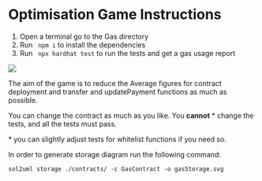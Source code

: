 # Optimisation Game Instructions

1. Open a terminal go to the Gas directory
2. Run ` npm i` to install the dependencies
3. Run ` npx hardhat test` to run the tests and get a gas usage report

![](https://imgur.com/a/GWj9Fqb)

The aim of the game is to reduce the Average figures for contract deployment and transfer and updatePayment functions as much as possible.

You can change the contract as much as you like.
You **cannot** \* change the tests, and all the tests must pass.

\* you can slightly adjust tests for whitelist functions if you need so.

In order to generate storage diagram run the following command:

`sol2uml storage ./contracts/ -c GasContract -o gasStorage.svg`
